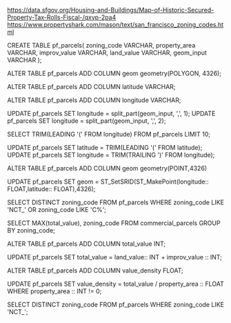 https://data.sfgov.org/Housing-and-Buildings/Map-of-Historic-Secured-Property-Tax-Rolls-Fiscal-/qxyp-2pa4
https://www.propertyshark.com/mason/text/san_francisco_zoning_codes.html


CREATE TABLE pf_parcels(
	zoning_code VARCHAR,
	property_area VARCHAR,
	improv_value VARCHAR,
	land_value VARCHAR,
	geom_input VARCHAR
);

ALTER TABLE pf_parcels ADD COLUMN geom geometry(POLYGON, 4326);


ALTER TABLE pf_parcels ADD COLUMN latitude VARCHAR;

ALTER TABLE pf_parcels ADD COLUMN longitude VARCHAR;

UPDATE pf_parcels SET longitude = split_part(geom_input, ',', 1);
UPDATE pf_parcels SET longitude = split_part(geom_input, ',', 2);


SELECT TRIM(LEADING '(' FROM longitude) FROM pf_parcels LIMIT 10;

UPDATE pf_parcels SET latitude = TRIM(LEADING '(' FROM latitude);
UPDATE pf_parcels SET longitude = TRIM(TRAILING ')' FROM longitude);


ALTER TABLE pf_parcels	ADD COLUMN geom geometry(POINT,4326)


UPDATE pf_parcels SET geom = ST_SetSRID(ST_MakePoint(longitude:: FLOAT,latitude:: FLOAT),4326);


SELECT DISTINCT zoning_code FROM pf_parcels WHERE zoning_code LIKE 'NCT_' OR zoning_code LIKE 'C%';


SELECT MAX(total_value), zoning_code FROM commercial_parcels GROUP BY zoning_code;

ALTER TABLE pf_parcels ADD COLUMN total_value INT;

UPDATE pf_parcels SET total_value = land_value:: INT + improv_value :: INT;

ALTER TABLE pf_parcels ADD COLUMN value_density FLOAT;

UPDATE pf_parcels SET value_density = total_value / property_area :: FLOAT WHERE property_area :: INT != 0;

SELECT DISTINCT zoning_code FROM pf_parcels WHERE zoning_code LIKE 'NCT_';
